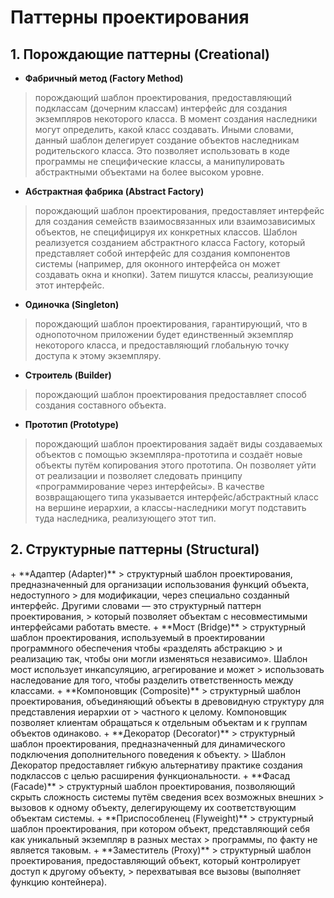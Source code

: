 <h1>Паттерны проектирования</h1>
<h2>1. Порождающие паттерны (Creational)</h2>

+ **Фабричный метод (Factory Method)**
> порождающий шаблон проектирования, предоставляющий подклассам (дочерним классам) интерфейс для создания экземпляров 
> некоторого класса. В момент создания наследники могут определить, какой класс создавать. Иными словами, данный шаблон
> делегирует создание объектов наследникам родительского класса. Это позволяет использовать в коде программы не
> специфические классы, а манипулировать абстрактными объектами на более высоком уровне.
+ **Абстрактная фабрика (Abstract Factory)**
> порождающий шаблон проектирования, предоставляет интерфейс для создания семейств взаимосвязанных или взаимозависимых
> объектов, не специфицируя их конкретных классов. Шаблон реализуется созданием абстрактного класса Factory, который
> представляет собой интерфейс для создания компонентов системы (например, для оконного интерфейса он может создавать
> окна и кнопки). Затем пишутся классы, реализующие этот интерфейс.
+ **Одиночка (Singleton)**
> порождающий шаблон проектирования, гарантирующий, что в однопоточном приложении будет единственный экземпляр
> некоторого класса, и предоставляющий глобальную точку доступа к этому экземпляру.
+ **Строитель (Builder)**
>  порождающий шаблон проектирования предоставляет способ создания составного объекта.
+ **Прототип (Prototype)**
> порождающий шаблон проектирования задаёт виды создаваемых объектов с помощью экземпляра-прототипа и создаёт новые
> объекты путём копирования этого прототипа. Он позволяет уйти от реализации и позволяет следовать принципу
> «программирование через интерфейсы». В качестве возвращающего типа указывается интерфейс/абстрактный класс на
> вершине иерархии, а классы-наследники могут подставить туда наследника, реализующего этот тип.
>
<h2>2. Структурные паттерны (Structural)</h2>
+ **Адаптер (Adapter)**
> структурный шаблон проектирования, предназначенный для организации использования функций объекта, недоступного 
> для модификации, через специально созданный интерфейс. Другими словами — это структурный паттерн проектирования, 
> который позволяет объектам с несовместимыми интерфейсами работать вместе.
+ **Мост (Bridge)**
> структурный шаблон проектирования, используемый в проектировании программного обеспечения чтобы «разделять абстракцию
> и реализацию так, чтобы они могли изменяться независимо». Шаблон мост использует инкапсуляцию, агрегирование и может
> использовать наследование для того, чтобы разделить ответственность между классами.
+ **Компоновщик (Composite)**
> структурный шаблон проектирования, объединяющий объекты в древовидную структуру для представления иерархии от
> частного к целому. Компоновщик позволяет клиентам обращаться к отдельным объектам и к группам объектов одинаково.
+ **Декоратор (Decorator)**
> структурный шаблон проектирования, предназначенный для динамического подключения дополнительного поведения к объекту.
> Шаблон Декоратор предоставляет гибкую альтернативу практике создания подклассов с целью расширения функциональности.
+ **Фасад (Facade)**
> структурный шаблон проектирования, позволяющий скрыть сложность системы путём сведения всех возможных внешних
> вызовов к одному объекту, делегирующему их соответствующим объектам системы.
+ **Приспособленец (Flyweight)**
> структурный шаблон проектирования, при котором объект, представляющий себя как уникальный экземпляр в разных местах
> программы, по факту не является таковым.
+ **Заместитель (Proxy)**
> структурный шаблон проектирования, предоставляющий объект, который контролирует доступ к другому объекту,
> перехватывая все вызовы (выполняет функцию контейнера).